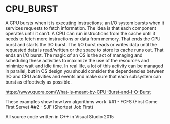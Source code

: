 # CPU_BURST

A CPU bursts when it is executing instructions; an I/O system bursts when it services requests to fetch information. 
The idea is that each component operates until it can’t.
A CPU can run instructions from the cache until it needs to fetch more instructions or data from memory. 
That ends the CPU burst and starts the I/O burst. 
The I/O burst reads or writes data until the requested data is read/written or the space to store its cache runs out.
That ends an I/O burst. The magic of an OS is the act of managing and scheduling these activities to maximize the use of the resources and minimize wait and idle time.
In real life, a lot of this activity can be managed in parallel, 
but in OS design you should consider the dependencies between I/O and CPU activities and events and make sure that each subsystem can burst as effectively as possible.

https://www.quora.com/What-is-meant-by-CPU-Burst-and-I-O-Burst

These examples show how two algorithms work.
##1 - FCFS (First Come First Serve)
##2 - SJF (Shortest Job First)

All source code written in C++ in Visual Studio 2015
